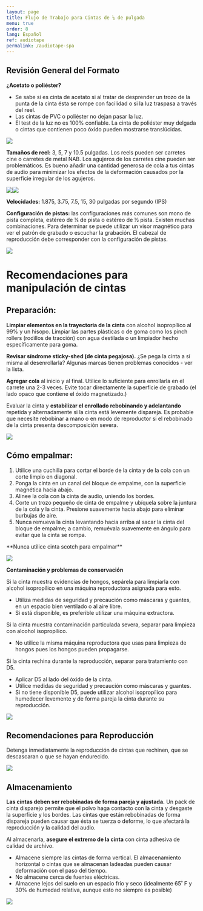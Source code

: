 ```yaml
---
layout: page
title: Flujo de Trabajo para Cintas de ¼ de pulgada
menu: true
order: 8
lang: Español
ref: audiotape
permalink: /audiotape-spa
---
```


## Revisión General del Formato

**¿Acetato o poliéster?**

* Se sabe si es cinta de acetato si al tratar de desprender un trozo de la punta de la cinta ésta se rompe con facilidad o si la luz traspasa a través del reel.
* Las cintas de PVC o poliéster no dejan pasar la luz.
* El test de la luz no es 100% confiable. La cinta de poliéster muy delgada o cintas que contienen poco óxido pueden mostrarse translúcidas.

![](../assets/img/audiotape_workflow/image1.jpg)

**Tamaños de reel:** 3, 5, 7 y 10.5 pulgadas. Los reels pueden ser carretes cine o carretes de metal NAB. Los agujeros de los carretes cine pueden ser problemáticos. Es bueno añadir una cantidad generosa de cola a tus cintas de audio para minimizar los efectos de la deformación causados por la superficie irregular de los agujeros.

![](../assets/img/audiotape_workflow/image2.png)![](../assets/img/audiotape_workflow/image3.png)

**Velocidades:** 1.875, 3.75, 7.5, 15, 30 pulgadas por segundo (IPS)

**Configuración de pistas:** las configuraciones más comunes son mono de pista completa, estéreo de ¼ de pista o estéreo de ½ pista. Existen muchas combinaciones. Para determinar se puede utilizar un visor magnético para ver el patrón de grabado o escuchar la grabación. El cabezal de reproducción debe corresponder con la configuración de pistas.

![](../assets/img/audiotape_workflow/image4.png)

# Recomendaciones para manipulación de cintas

## Preparación:

**Limpiar elementos en la trayectoria de la cinta** con alcohol isopropílico al 99% y un hisopo. Limpiar las partes plásticas o de goma como los pinch rollers (rodillos de tracción) con agua destilada o un limpiador hecho específicamente para goma.

**Revisar síndrome sticky-shed (de cinta pegajosa).** ¿Se pega la cinta a sí misma al desenrollarla? Algunas marcas tienen problemas conocidos - ver la lista.

**Agregar cola** al inicio y al final. Utilice lo suficiente para enrollarla en el carrete una 2-3 veces. Evite tocar directamente la superficie de grabado (el lado opaco que contiene el óxido magnetizado.)

Evaluar la cinta y **estabilizar el enrollado rebobinando y adelantando** repetida y alternadamente si la cinta está levemente dispareja. Es probable que necesite rebobinar a mano o en modo de reproductor si el rebobinado de la cinta presenta descomposición severa.

![](../assets/img/audiotape_workflow/image5.jpg)

## Cómo empalmar:

1. Utilice una cuchilla para cortar el borde de la cinta y de la cola con un corte limpio en diagonal.
2. Ponga la cinta en un canal del bloque de empalme, con la superficie magnética hacia abajo.
3. Alinee la cola con la cinta de audio, uniendo los bordes.
4. Corte un trozo pequeño de cinta de empalme y ubíquela sobre la juntura de la cola y la cinta. Presione suavemente hacia abajo para eliminar burbujas de aire.
5. Nunca remueva la cinta levantando hacia arriba al sacar la cinta del bloque de empalme; a cambio, remuévala suavemente en ángulo para evitar que la cinta se rompa.

\*\*Nunca utilice cinta scotch para empalmar\*\*

![](../assets/img/audiotape_workflow/image6.png)

**Contaminación y problemas de conservación**

Si la cinta muestra evidencias de hongos, sepárela para limpiarla con alcohol isopropílico en una máquina reproductora asignada para esto.

* Utiliza medidas de seguridad y precaución como máscaras y guantes, en un espacio bien ventilado o al aire libre.
* Si está disponible, es preferible utilizar una máquina extractora.

Si la cinta muestra contaminación particulada severa, separar para limpieza con alcohol isopropílico.

* No utilice la misma máquina reproductora que usas para limpieza de hongos pues los hongos pueden propagarse.

Si la cinta rechina durante la reproducción, separar para tratamiento con D5.

* Aplicar D5 al lado del óxido de la cinta.
* Utilice medidas de seguridad y precaución como máscaras y guantes.
* Si no tiene disponible D5, puede utilizar alcohol isopropílico para humedecer levemente y de forma pareja la cinta durante su reproducción.

![](../assets/img/audiotape_workflow/image7.png)

## Recomendaciones para Reproducción

Detenga inmediatamente la reproducción de cintas que rechinen, que se descascaran o que se hayan endurecido.

![](../assets/img/audiotape_workflow/image8.jpg)

## Almacenamiento

**Las cintas deben ser rebobinadas de forma pareja y ajustada.** Un pack de cinta disparejo permite que el polvo haga contacto con la cinta y desgaste la superficie y los bordes. Las cintas que están rebobinadas de forma dispareja pueden causar que ésta se tuerza o deforme, lo que afectará la reproducción y la calidad del audio.

Al almacenarla, **asegure el extremo de la cinta** con cinta adhesiva de calidad de archivo.

* Almacene siempre las cintas de forma vertical. El almacenamiento horizontal o cintas que se almacenan ladeadas pueden causar deformación con el paso del tiempo.
* No almacene cerca de fuentes eléctricas.
* Almacene lejos del suelo en un espacio frío y seco (idealmente 65˚ F y 30% de humedad relativa, aunque esto no siempre es posible)

![](../assets/img/audiotape_workflow/image9.png)

